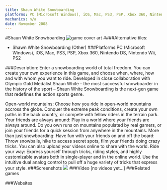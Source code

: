 ```yaml
---
title: Shaun White Snowboarding
platforms: PC (Microsoft Windows), iOS, Mac, PS3, PSP, Xbox 360, Nintendo DS, Nintendo Wii, PS2
mechanics: n/a
date: November 2008
---
```

#Shaun White Snowboarding
![game cover art](//images.igdb.com/igdb/image/upload/t_cover_big/wmkbjoaklex6kuuffpnk.jpg "Logo Title Text 1")
####Alternative tiles:
* Shawn White Snowboarding (Other)
###Platforms
PC (Microsoft Windows), iOS, Mac, PS3, PSP, Xbox 360, Nintendo DS, Nintendo Wii, PS2

###Description:
Enter a snowboarding world of total freedom. You can create your own experience in this game, and choose when, where, how and with whom you want to ride. 
Developed in close collaboration with Olympic Gold Medalist Shaun White – the most successful snowboarder in the history of the sport – Shaun White Snowboarding is the next-gen game that redefines the action sports genre. 
 
Open-world mountains: Choose how you ride in open-world mountains accross the globe. Conquer the extreme peak conditions, create your own paths in the back country, or compete with fellow riders in the terrain park. 
Your friends are always around: Play in a world where your friends are always around. Do you own runs on mountains populated by real gamers, or join your friends for a quick session from anywhere in the mountains. 
More than just snowboarding: Have fun with your friends on and off the board: Throw snowballs, hike to access secret spots, film your friends doing crazy tricks. You can also upload your videos online to share with the world. 
Ride your way: Express yourself through tricks, riding styles, and highly customizable avatars both in single-player and in the online world. Use the intuitive dual analog control to pull off a huge variety of tricks that express your style.
###Screenshots
<a target="_blank" href="//images.igdb.com/igdb/image/upload/t_cover_big/y8wclcojrmislgb0h0yw.jpg"><img src="//images.igdb.com/igdb/image/upload/t_thumb/y8wclcojrmislgb0h0yw.jpg"/></a>
###Video
[no videos yet...]
###Related games

###Websites

